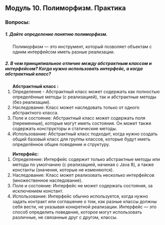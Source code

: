 <h2> Модуль 10. Полиморфизм. Практика </h2>
<h3> Вопросы:  </h3> 
<h5> 1. Дайте определение понятию полиморфизм. </h5>
<ol>
Полиморфизм —  это инструмент, который позволяет объектам с одним интерфейсом иметь разные реализации.
</ol>

<h5> 2. В чем принципиальное отличие между абстрактным классом и интерфейсом? Когда нужно использовать интерфейс, а когда абстрактный класс? </h5>
<ol>
<strong> Абстрактный класс : </strong>
<br>
<li> Определение  - Абстрактный класс может содержать как полностью определённые методы (с реализацией), так и абстрактные методы (без реализации). </li>
<li> Наследование: Класс может наследовать только от одного абстрактного класса. </li>
<li> Поле и состояние: Абстрактный класс может содержать поля (переменные), которые могут иметь состояния. Он может также содержать конструкторы и статические методы.</li>
<li> Использование: Абстрактный класс подходит, когда нужно создать общий базовый класс для группы классов, которые будут иметь определённое общее поведение и структуру. </li>
</ol>
<ol>
<strong> Интерфейс: </strong>
<br>
<li> Определение: Интерфейс содержит только абстрактные методы или методы по умолчанию (с реализацией, начиная с Java 8), а также константы (значения, которые не изменяются).</li>
<li> Наследование: Класс может реализовать несколько интерфейсов (множественное наследование).</li>
<li> Поле и состояние: Интерфейс не может содержать состояния, за исключением констант.</li>
<li> Использование: Интерфейс обычно используется, когда нужно задать контракт или соглашение о том, как разные классы должны себя вести, не указывая конкретной реализации. Интерфейс — это способ определить поведение, которое могут использовать различные, не связанные друг с другом, классы.</li>
</ol>
